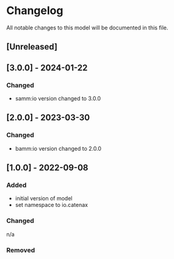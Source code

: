 # Changelog
All notable changes to this model will be documented in this file.

## [Unreleased]

## [3.0.0] - 2024-01-22
### Changed
- samm:io version changed to 3.0.0

## [2.0.0] - 2023-03-30
### Changed
- bamm:io version changed to 2.0.0

## [1.0.0] - 2022-09-08
### Added
- initial version of model
- set namespace to io.catenax

### Changed
n/a

### Removed

